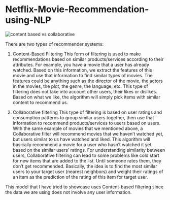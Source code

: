 # Netflix-Movie-Recommendation-using-NLP

![content based vs collaborative](https://user-images.githubusercontent.com/25379742/105794143-69b28500-5f58-11eb-80f3-7b90745430d8.jpg)

There are two types of recommender systems:

1. Content-Based Filtering
This form of filtering is used to make recommendations based on similar products/services according to their attributes. For example, you have a movie that a user has already watched. Based on this information, we extract the features of this movie and use that information to find similar types of movies. The features could be anything such as the director of the movie, the actors in the movies, the plot, the genre, the language, etc. This type of filtering does not take into account other users, their likes or dislikes. Based on what we like, the algorithm will simply pick items with similar content to recommend us.

2. Collaborative filtering
This type of filtering is based on user ratings and consumption patterns to group similar users together, then use that information to recommend products/services to users based on users.  With the same example of movies that we mentioned above, a Collaborative filter will recommend movies that we haven’t watched yet, but users similar to us have watched and liked. This algorithm will basically recommend a movie for a user who hasn’t watched it yet, based on the similar users’ ratings. For understanding similarity between users, Collaborative filtering can lead to some problems like cold start for new items that are added to the list. Until someone rates them, they don’t get recommended. Basically, the idea is to find the most similar users to your target user (nearest neighbors) and weight their ratings of an item as the prediction of the rating of this item for target user.

This model that I have tried to showcase uses Content-based filtering since the data we are using does not involve any user information. 

